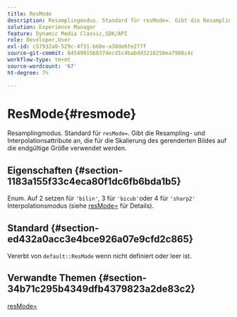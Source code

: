 ```yaml
---
title: ResMode
description: Resamplingmodus. Standard für resMode=. Gibt die Resampling- und Interpolationsattribute an, die für die Skalierung des gerenderten Bildes auf die endgültige Größe verwendet werden.
solution: Experience Manager
feature: Dynamic Media Classic,SDK/API
role: Developer,User
exl-id: c57932a0-529c-4f31-b60e-a38de6fe277f
source-git-commit: 8454991568374ecd1c4babdd3210250ea7988c4c
workflow-type: tm+mt
source-wordcount: '67'
ht-degree: 7%

---
```


# ResMode{#resmode}

Resamplingmodus. Standard für `resMode=`. Gibt die Resampling- und Interpolationsattribute an, die für die Skalierung des gerenderten Bildes auf die endgültige Größe verwendet werden.

## Eigenschaften {#section-1183a155f33c4eca80f1dc6fb6bda1b5}

Enum. Auf 2 setzen für `'bilin'`, 3 für `'bicub'`oder 4 für `'sharp2'` Interpolationsmodus (siehe [resMode=](/help/aem-is-ir-api/ir-api/http-protocol/image-rendering-api-ref/c-ir-http-protocol-ref/c-ir-http-protocol-command-reference/r-ir-http-resmode.md) für Details).

## Standard {#section-ed432a0acc3e4bce926a07e9cfd2c865}

Vererbt von `default::ResMode` wenn nicht definiert oder leer ist.

## Verwandte Themen {#section-34b71c295b4349dfb4379823a2de83c2}

[resMode=](../../../../../ir-api/http-protocol/image-rendering-api-ref/c-ir-http-protocol-ref/c-ir-http-protocol-command-reference/r-ir-http-resmode.md#reference-851a5b636f8948cfb11456c9b7dab0d3)
